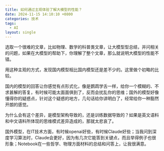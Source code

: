 ```yaml
---
title: 如何通过主观体验了解大模型的性能？
date: 2024-11-15 14:10:10 +0800
categories: 技术
tags:
  - AI
layout: single
---
```

选取一个很难的文章，比如物理、数学的科普类文章，让大模型型总结，并问相关的问题，如果在大模型的帮助下，你理解了整个文章，那么就说明大模型的性能不错。

用这种主观的方式，发现国内模型相比国内模型还是差不少的。这里做个初略的比较。

国内的模型的回答让你感觉有点形式化，像是鹦鹉学舌一样，给你一个模糊的、不求甚解的答复，有时候可能太面面俱到了，反而会扰乱你的思维；国外的模型好像懂得你的疑惑点，针对这个疑惑的地方，几句话给你讲明白了，经常给你一种豁然开朗的感觉。

为什么会有这个差异，是模型架构导致的，还是训练数据导致的？如果是英文语料和中文语料所体现的思维模式差异造成的，那就太悲哀了。

国外模型，在IT技术方面，有时候openai好些，有时候Claude好些；当我问到深度学习算法时，Claude会更好，因为有几次它能答到关键点，而且举得例子也很形象；Notebook在一些哲学、物理方面材料的总结和问答上，让我很满意。

